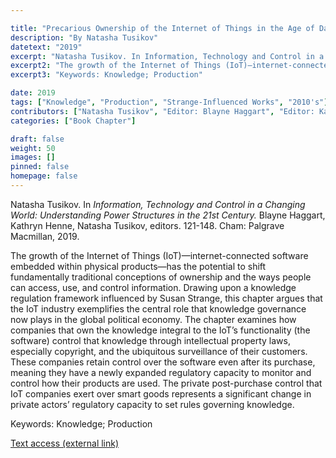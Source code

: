 ```yaml
---

title: "Precarious Ownership of the Internet of Things in the Age of Data"
description: "By Natasha Tusikov"
datetext: "2019"
excerpt: "Natasha Tusikov. In Information, Technology and Control in a Changing World: Understanding Power Structures in the 21st Century. Blayne Haggart, Kathryn Henne, Natasha Tusikov, editors. 121-148. Cham: Palgrave Macmillan, 2019."
excerpt2: "The growth of the Internet of Things (IoT)—internet-connected software embedded within physical products—has the potential to shift fundamentally traditional conceptions of ownership and the ways people can access, use, and control information. Drawing upon a knowledge regulation framework influenced by Susan Strange, this chapter argues that the IoT industry exemplifies the central role that knowledge governance now plays in the global political economy. The chapter examines how companies that own the knowledge integral to the IoT’s functionality (the software) control that knowledge through intellectual property laws, especially copyright, and the ubiquitous surveillance of their customers. These companies retain control over the software even after its purchase, meaning they have a newly expanded regulatory capacity to monitor and control how their products are used. The private post-purchase control that IoT companies exert over smart goods represents a significant change in private actors’ regulatory capacity to set rules governing knowledge."
excerpt3: "Keywords: Knowledge; Production"

date: 2019
tags: ["Knowledge", "Production", "Strange-Influenced Works", "2010's"]
contributors: ["Natasha Tusikov", "Editor: Blayne Haggart", "Editor: Kathryn Henne", "Editor: Natasha Tusikov"]
categories: ["Book Chapter"]

draft: false
weight: 50
images: []
pinned: false
homepage: false
---
```


Natasha Tusikov. In *Information, Technology and Control in a Changing World: Understanding Power Structures in the 21st Century.* Blayne Haggart, Kathryn Henne, Natasha Tusikov, editors. 121-148. Cham: Palgrave Macmillan, 2019.

The growth of the Internet of Things (IoT)—internet-connected software embedded within physical products—has the potential to shift fundamentally traditional conceptions of ownership and the ways people can access, use, and control information. Drawing upon a knowledge regulation framework influenced by Susan Strange, this chapter argues that the IoT industry exemplifies the central role that knowledge governance now plays in the global political economy. The chapter examines how companies that own the knowledge integral to the IoT’s functionality (the software) control that knowledge through intellectual property laws, especially copyright, and the ubiquitous surveillance of their customers. These companies retain control over the software even after its purchase, meaning they have a newly expanded regulatory capacity to monitor and control how their products are used. The private post-purchase control that IoT companies exert over smart goods represents a significant change in private actors’ regulatory capacity to set rules governing knowledge.

Keywords: Knowledge; Production

[Text access (external link)](https://www.worldcat.org/title/1111084507)
